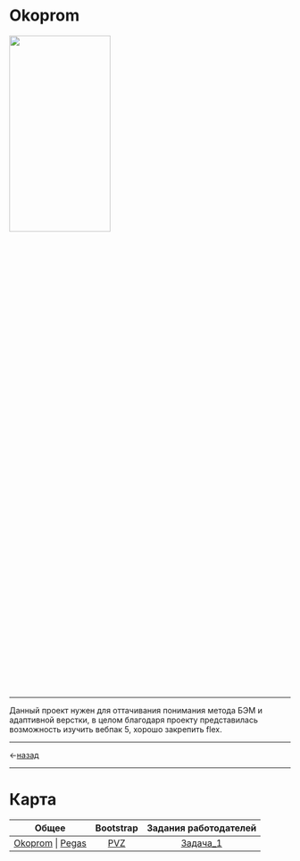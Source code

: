 # Okoprom <a name="title"> </a>

<img width="60%" height="30%" src="https://github.com/Hiagar11/SandBox_Traning/blob/Okoprom/Okoprom.gif">

____

Данный проект нужен для оттачивания понимания метода БЭМ и адаптивной верстки,
в целом благодаря проекту представилась возможность изучить вебпак 5, хорошо закрепить flex.

____


<-[назад](https://github.com/Hiagar11/SandBox_Traning#title)


____


# Карта 
| Общее | Bootstrap | Задания работодателей |
|:-----:|:---------:|:---------------------:|
|[Okoprom](https://github.com/Hiagar11/SandBox_Traning/tree/Okoprom#title) &#124; [Pegas](https://github.com/Hiagar11/SandBox_Traning/tree/PegasTaxi_Landing#title)|[PVZ](https://github.com/Hiagar11/Bootstrap/tree/First_project#title)|[Задача_1](https://github.com/Hiagar11/Task_for_work#title)|

